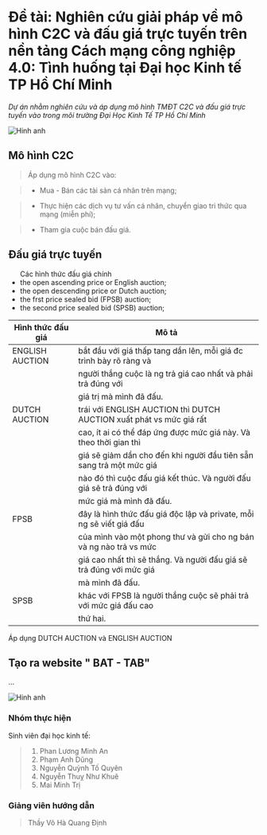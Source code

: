 # Đề tài: Nghiên cứu giải pháp về mô hình C2C và đấu giá trực tuyến trên nền tảng Cách mạng công nghiệp 4.0: Tình huống tại Đại học Kinh tế TP Hồ Chí Minh

*Dự án nhằm nghiên cứu và áp dụng mô hình TMĐT C2C và đấu giá trực tuyến vào trong môi trường Đại Học Kinh Tế TP Hồ Chí Minh*

![Hinh anh](https://www.br.de/puls/themen/netz/cliqz-102~_v-img__16__9__xl_-d31c35f8186ebeb80b0cd843a7c267a0e0c81647.jpg?version=d6a02)

## Mô hình C2C
>  Áp dụng mô hình C2C vào: 

 >  + Mua - Bán các tài sản cá nhân trên mạng;

 >  + Thực hiện các dịch vụ tư vấn cá nhân, chuyển giao tri thức qua mạng (miễn phí);

 >  + Tham gia cuộc bán đấu giá.

## Đấu giá trực tuyến
<ul> Các hình thức đấu giá chính
<li> the open ascending price or English auction; </li>
<li> the open descending price or Dutch auction; </li>
<li> the frst price sealed bid (FPSB) auction; </li>
<li> the second price sealed bid (SPSB) auction; </li>
</ul>


| Hình thức đấu giá | Mô tả                                                              |
| ------------------| -------------------------------------------------------------------|
| ENGLISH AUCTION   | bắt đầu với giá thấp tang dần lên, mỗi giá đc trình bày rõ ràng và |
|                   | người thắng cuộc là ng trả giá cao nhất và phải trả đúng với       |
|                   | giá trị mà mình đã đấu.                                            | 
| DUTCH AUCTION     | trái với ENGLISH AUCTION thì DUTCH AUCTION xuất phát vs mức giá rất|
|                   | cao, ít ai có thể đáp ứng được mức giá này. Và theo thời gian thì  |
|                   | giá sẽ giảm dần cho đến khi người đầu tiên sẵn sang trả một mức giá|
|                   | nào đó thì cuộc đấu giá kết thúc. Và người đấu giá sẽ trả đúng với | 
|                   | mức giá mà mình đã đấu.                                            |
| FPSB              | đây là hình thức đấu giá độc lập và private, mỗi ng sẽ viết giá đấu|
|                   | của mình vào một phong thư và gửi cho ng bán và ng nào trả vs mức  |
|                   | giá cao nhất thì sẽ thắng. Và người đấu giá sẽ trả đúng với mức giá|
|                   | mà mình đã đấu.                                                    |
| SPSB              | khác với FPSB là người thắng cuộc sẽ phải trả với mức giá đấu cao  |
|                   | thứ hai.                                                           |



 Áp dụng DUTCH AUCTION và ENGLISH AUCTION
## Tạo ra website " BAT - TAB"
...

![Hinh anh](https://s-media-cache-ak0.pinimg.com/originals/23/2a/8b/232a8bd307d7e9394978841a36c71cf4.png)


### Nhóm thực hiện
Sinh viên đại học kinh tế:
> 1. Phan Lương Minh An
> 2. Phạm Anh Dũng
> 3. Nguyễn Quỳnh Tố Quyên
> 4. Nguyễn Thuỵ Như Khuê
> 5. Mai Minh Trị

### Giảng viên hướng dẫn
> Thầy Võ Hà Quang Định